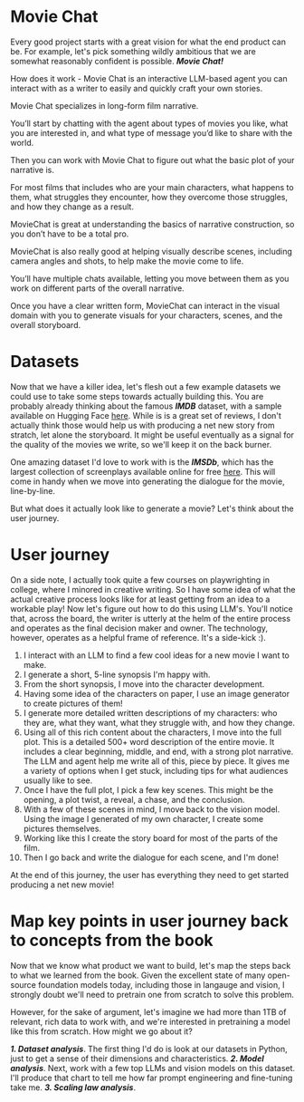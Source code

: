 # Movie Chat

Every good project starts with a great vision for what the end product can be. For example, let's pick something wildly ambitious that we are somewhat reasonably confident is possible. ***Movie Chat!***

How does it work - Movie Chat is an interactive LLM-based agent you can interact with as a writer to easily and quickly craft your own stories.

Movie Chat specializes in long-form film narrative. 

You’ll start by chatting with the agent about types of movies you like, what you are interested in, and what type of message you’d like to share with the world.

Then you can work with Movie Chat to figure out what the basic plot of your narrative is. 

For most films that includes who are your main characters, what happens to them, what struggles they encounter, how they overcome those struggles, and how they change as a result.

MovieChat is great at understanding the basics of narrative construction, so you don’t have to be a total pro. 

MovieChat is also really good at helping visually describe scenes, including camera angles and shots, to help make the movie come to life. 

You’ll have multiple chats available, letting you move between them as you work on different parts of the overall narrative. 

Once you have a clear written form, MovieChat can interact in the visual domain with you to generate visuals for your characters, scenes, and the overall storyboard. 

# Datasets
Now that we have a killer idea, let's flesh out a few example datasets we could use to take some steps towards actually building this. You are probably already thinking about the famous ***IMDB*** dataset, with a sample available on Hugging Face [here](https://huggingface.co/datasets/imdb). While is is a great set of reviews, I don't actually think those would help us with producing a net new story from stratch, let alone the storyboard. It might be useful eventually as a signal for the quality of the movies we write, so we'll keep it on the back burner.

One amazing dataset I'd love to work with is the ***IMSDb***, which has the largest collection of screenplays available online for free [here](https://imsdb.com/).  This will come in handy when we move into generating the dialogue for the movie, line-by-line.

But what does it actually look like to generate a movie? Let's think about the user journey.

# User journey
On a side note, I actually took quite a few courses on playwrighting in college, where I minored in creative writing. So I have some idea of what the actual creative process looks like for at least getting from an idea to a workable play! Now let's figure out how to do this using LLM's. You'll notice that, across the board, the writer is utterly at the helm of the entire process and operates as the final decision maker and owner. The technology, however, operates as a helpful frame of reference. It's a side-kick :).

1. I interact with an LLM to find a few cool ideas for a new movie I want to make.
2. I generate a short, 5-line synopsis I'm happy with.
3. From the short synopsis, I move into the character development.
4. Having some idea of the characters on paper, I use an image generator to create pictures of them!
5. I generate more detailed written descriptions of my characters: who they are, what they want, what they struggle with, and how they change.
6. Using all of this rich content about the characters, I move into the full plot. This is a detailed 500+ word description of the entire movie. It includes a clear beginning, middle, and end, with a strong plot narrative. The LLM and agent help me write all of this, piece by piece. It gives me a variety of options when I get stuck, including tips for what audiences usually like to see.
7. Once I have the full plot, I pick a few key scenes. This might be the opening, a plot twist, a reveal, a chase, and the conclusion.
8. With a few of these scenes in mind, I move back to the vision model. Using the image I generated of my own character, I create some pictures themselves.
9. Working like this I create the story board for most of the parts of the film.
10. Then I go back and write the dialogue for each scene, and I'm done!

At the end of this journey, the user has everything they need to get started producing a net new movie! 

# Map key points in user journey back to concepts from the book
Now that we know what product we want to build, let's map the steps back to what we learned from the book. Given the excellent state of many open-source foundation models today, including those in langauge and vision, I strongly doubt we'll need to pretrain one from scratch to solve this problem. 

However, for the sake of argument, let's imagine we had more than 1TB of relevant, rich data to work with, and we're interested in pretraining a model like this from scratch. How might we go about it?

***1. Dataset analysis***. The first thing I'd do is look at our datasets in Python, just to get a sense of their dimensions and characteristics.
***2. Model analysis***. Next, work with a few top LLMs and vision models on this dataset. I'll produce that chart to tell me how far prompt engineering and fine-tuning take me.
***3. Scaling law analysis***. 


